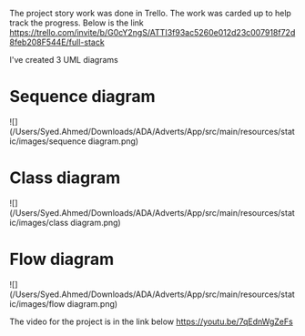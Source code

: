 The project story work was done in Trello. The work was carded up to help track the progress. Below is the link
https://trello.com/invite/b/G0cY2ngS/ATTI3f93ac5260e012d23c007918f72d8feb208F544E/full-stack

I've created 3 UML diagrams

# Sequence diagram
![](/Users/Syed.Ahmed/Downloads/ADA/Adverts/App/src/main/resources/static/images/sequence diagram.png)

# Class diagram
![](/Users/Syed.Ahmed/Downloads/ADA/Adverts/App/src/main/resources/static/images/class diagram.png)

# Flow diagram
![](/Users/Syed.Ahmed/Downloads/ADA/Adverts/App/src/main/resources/static/images/flow diagram.png)

The video for the project is in the link below
https://youtu.be/7qEdnWgZeFs


